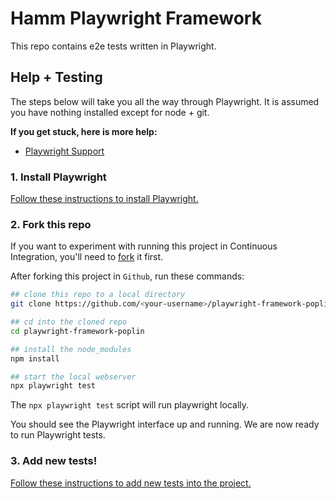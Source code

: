 # Hamm Playwright Framework 

This repo contains e2e tests written in Playwright.


## Help + Testing

The steps below will take you all the way through Playwright. It is assumed you have nothing installed except for node + git.

**If you get stuck, here is more help:**

* [Playwright Support](https://playwright.dev/)

### 1. Install Playwright

[Follow these instructions to install Playwright.](https://playwright.dev/docs/intro)

### 2. Fork this repo

If you want to experiment with running this project in Continuous Integration, you'll need to [fork](https://github.com/anthony-hamm/playwright-framework-poplin#fork-destination-box) it first.

After forking this project in `Github`, run these commands:

```bash
## clone this repo to a local directory
git clone https://github.com/<your-username>/playwright-framework-poplin.git

## cd into the cloned repo
cd playwright-framework-poplin

## install the node_modules
npm install

## start the local webserver
npx playwright test
```

The `npx playwright test` script will run playwright locally.

You should see the Playwright interface up and running. We are now ready to run Playwright tests.

### 3. Add new tests!

[Follow these instructions to add new tests into the project.](https://playwright.dev/docs/writing-tests)

